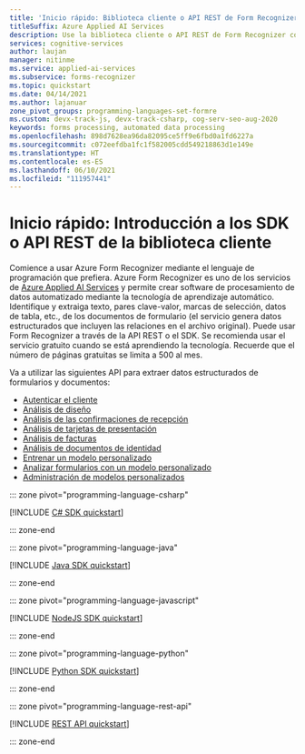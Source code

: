```yaml
---
title: 'Inicio rápido: Biblioteca cliente o API REST de Form Recognizer'
titleSuffix: Azure Applied AI Services
description: Use la biblioteca cliente o API REST de Form Recognizer con el fin de crear una aplicación de procesamiento de formularios que extraiga pares clave-valor y datos de tabla de los documentos personalizados.
services: cognitive-services
author: laujan
manager: nitinme
ms.service: applied-ai-services
ms.subservice: forms-recognizer
ms.topic: quickstart
ms.date: 04/14/2021
ms.author: lajanuar
zone_pivot_groups: programming-languages-set-formre
ms.custom: devx-track-js, devx-track-csharp, cog-serv-seo-aug-2020
keywords: forms processing, automated data processing
ms.openlocfilehash: 898d7628ea96da82095ce5ff9e6fbd0a1fd6227a
ms.sourcegitcommit: c072eefdba1fc1f582005cdd549218863d1e149e
ms.translationtype: HT
ms.contentlocale: es-ES
ms.lasthandoff: 06/10/2021
ms.locfileid: "111957441"
---
```

# <a name="quickstart-get-started-with-the-client-library-sdks-or-rest-api"></a>Inicio rápido: Introducción a los SDK o API REST de la biblioteca cliente

Comience a usar Azure Form Recognizer mediante el lenguaje de programación que prefiera. Azure Form Recognizer es uno de los servicios de [Azure Applied AI Services](../../../applied-ai-services/index.yml) y permite crear software de procesamiento de datos automatizado mediante la tecnología de aprendizaje automático. Identifique y extraiga texto, pares clave-valor, marcas de selección, datos de tabla, etc., de los documentos de formulario (el servicio genera datos estructurados que incluyen las relaciones en el archivo original). Puede usar Form Recognizer a través de la API REST o el SDK. Se recomienda usar el servicio gratuito cuando se está aprendiendo la tecnología. Recuerde que el número de páginas gratuitas se limita a 500 al mes.

Va a utilizar las siguientes API para extraer datos estructurados de formularios y documentos:

* [Autenticar el cliente](#authenticate-the-client)
* [Análisis de diseño](#analyze-layout)
* [Análisis de las confirmaciones de recepción](#analyze-receipts)
* [Análisis de tarjetas de presentación](#analyze-business-cards)
* [Análisis de facturas](#analyze-invoices)
* [Análisis de documentos de identidad](#analyze-identity-documents)
* [Entrenar un modelo personalizado](#train-a-custom-model)
* [Analizar formularios con un modelo personalizado](#analyze-forms-with-a-custom-model)
* [Administración de modelos personalizados](#manage-custom-models)

::: zone pivot="programming-language-csharp"

[!INCLUDE [C# SDK quickstart](../includes/quickstarts/csharp-sdk.md)]

::: zone-end

::: zone pivot="programming-language-java"

[!INCLUDE [Java SDK quickstart](../includes/quickstarts/java-sdk.md)]

::: zone-end

::: zone pivot="programming-language-javascript"

[!INCLUDE [NodeJS SDK quickstart](../includes/quickstarts/javascript-sdk.md)]

::: zone-end

::: zone pivot="programming-language-python"

[!INCLUDE [Python SDK quickstart](../includes/quickstarts/python-sdk.md)]

::: zone-end

::: zone pivot="programming-language-rest-api"

[!INCLUDE [REST API quickstart](../includes/quickstarts/rest-api.md)]

::: zone-end